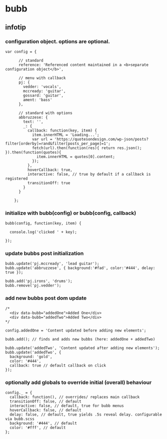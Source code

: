 # bubb
## infotip

### configuration object. options are optional.

    var config = {

          // standard
          reference: 'Referenced content maintained in a <b>separate configuration object</b>',

          // menu with callback
          pj: {
            vedder: 'vocals',
            mccready: 'guitar',
            gossard: 'guitar',
            ament: 'bass'
          },

          // standard with options
          abbruzzese: {
            text: '',
            _: {
              callback: function(key, item) {
                item.innerHTML = 'Loading...';
                var url = 'https://quotesondesign.com/wp-json/posts?filter[orderby]=rand&filter[posts_per_page]=1';
                fetch(url).then(function(res){ return res.json(); }).then(function(quotes){
                  item.innerHTML = quotes[0].content;
                });
              },
              hoverCallback: true,
              interactive: false, // true by default if a callback is registered
              transitionOff: true
            }
          }

        };

### initialize with bubb(config) or bubb(config, callback)

    bubb(config, function(key, item) {

      console.log('clicked ' + key);

    });

### update bubbs post initialization

    bubb.update('pj.mccready', 'lead guitar');
    bubb.update('abbruzzese', { background:'#fad', color:'#444', delay: true });

    bubb.add('pj.irons', 'drums');
    bubb.remove('pj.vedder');


### add new bubbs post dom update

    /*
      <div data-bubb="addedOne">Added One</div>
      <div data-bubb="addedTwo">Added Two</div>
    */

    config.addedOne = 'Content updated before adding new elements';

    bubb.add(); // finds and adds new bubbs (here: addedOne + addedTwo)

    bubb.update('addedTwo', 'Content updated after adding new elements');
    bubb.update('addedTwo', {
      background: 'gold',
      color: '#444',
      callback: true // default callback on click
    });


### optionally add globals to override initial (overall) behaviour

    config._ = {
      callback: function(), // overrides/ replaces main callback
      transitionOff: false, // default
      interactive: false, // default, true for bubb menus
      hoverCallback: false, // default
      delay: false, // default, true yields .5s reveal delay. configurable via bubb.scss
      background: '#444', // default
      color: '#fff', // default
    };
